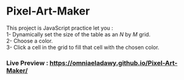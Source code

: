 # Pixel-Art-Maker
This project is JavaScript practice let you : <br>
1- Dynamically set the size of the table as an _N_ by _M_ grid. <br>
2- Choose a color. <br>
3- Click a cell in the grid to fill that cell with the chosen color.
### Live Preview : https://omniaeladawy.github.io/Pixel-Art-Maker/
